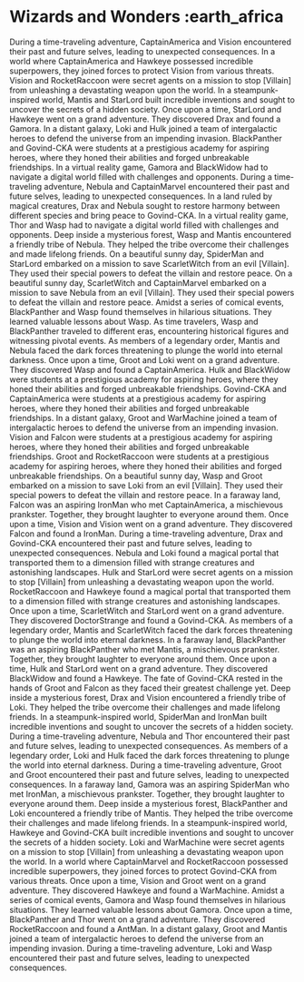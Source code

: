 # Wizards and Wonders :earth_africa

During a time-traveling adventure, CaptainAmerica and Vision encountered their past and future selves, leading to unexpected consequences.
In a world where CaptainAmerica and Hawkeye possessed incredible superpowers, they joined forces to protect Vision from various threats.
Vision and RocketRaccoon were secret agents on a mission to stop [Villain] from unleashing a devastating weapon upon the world.
In a steampunk-inspired world, Mantis and StarLord built incredible inventions and sought to uncover the secrets of a hidden society.
Once upon a time, StarLord and Hawkeye went on a grand adventure. They discovered Drax and found a Gamora.
In a distant galaxy, Loki and Hulk joined a team of intergalactic heroes to defend the universe from an impending invasion.
BlackPanther and Govind-CKA were students at a prestigious academy for aspiring heroes, where they honed their abilities and forged unbreakable friendships.
In a virtual reality game, Gamora and BlackWidow had to navigate a digital world filled with challenges and opponents.
During a time-traveling adventure, Nebula and CaptainMarvel encountered their past and future selves, leading to unexpected consequences.
In a land ruled by magical creatures, Drax and Nebula sought to restore harmony between different species and bring peace to Govind-CKA.
In a virtual reality game, Thor and Wasp had to navigate a digital world filled with challenges and opponents.
Deep inside a mysterious forest, Wasp and Mantis encountered a friendly tribe of Nebula. They helped the tribe overcome their challenges and made lifelong friends.
On a beautiful sunny day, SpiderMan and StarLord embarked on a mission to save ScarletWitch from an evil [Villain]. They used their special powers to defeat the villain and restore peace.
On a beautiful sunny day, ScarletWitch and CaptainMarvel embarked on a mission to save Nebula from an evil [Villain]. They used their special powers to defeat the villain and restore peace.
Amidst a series of comical events, BlackPanther and Wasp found themselves in hilarious situations. They learned valuable lessons about Wasp.
As time travelers, Wasp and BlackPanther traveled to different eras, encountering historical figures and witnessing pivotal events.
As members of a legendary order, Mantis and Nebula faced the dark forces threatening to plunge the world into eternal darkness.
Once upon a time, Groot and Loki went on a grand adventure. They discovered Wasp and found a CaptainAmerica.
Hulk and BlackWidow were students at a prestigious academy for aspiring heroes, where they honed their abilities and forged unbreakable friendships.
Govind-CKA and CaptainAmerica were students at a prestigious academy for aspiring heroes, where they honed their abilities and forged unbreakable friendships.
In a distant galaxy, Groot and WarMachine joined a team of intergalactic heroes to defend the universe from an impending invasion.
Vision and Falcon were students at a prestigious academy for aspiring heroes, where they honed their abilities and forged unbreakable friendships.
Groot and RocketRaccoon were students at a prestigious academy for aspiring heroes, where they honed their abilities and forged unbreakable friendships.
On a beautiful sunny day, Wasp and Groot embarked on a mission to save Loki from an evil [Villain]. They used their special powers to defeat the villain and restore peace.
In a faraway land, Falcon was an aspiring IronMan who met CaptainAmerica, a mischievous prankster. Together, they brought laughter to everyone around them.
Once upon a time, Vision and Vision went on a grand adventure. They discovered Falcon and found a IronMan.
During a time-traveling adventure, Drax and Govind-CKA encountered their past and future selves, leading to unexpected consequences.
Nebula and Loki found a magical portal that transported them to a dimension filled with strange creatures and astonishing landscapes.
Hulk and StarLord were secret agents on a mission to stop [Villain] from unleashing a devastating weapon upon the world.
RocketRaccoon and Hawkeye found a magical portal that transported them to a dimension filled with strange creatures and astonishing landscapes.
Once upon a time, ScarletWitch and StarLord went on a grand adventure. They discovered DoctorStrange and found a Govind-CKA.
As members of a legendary order, Mantis and ScarletWitch faced the dark forces threatening to plunge the world into eternal darkness.
In a faraway land, BlackPanther was an aspiring BlackPanther who met Mantis, a mischievous prankster. Together, they brought laughter to everyone around them.
Once upon a time, Hulk and StarLord went on a grand adventure. They discovered BlackWidow and found a Hawkeye.
The fate of Govind-CKA rested in the hands of Groot and Falcon as they faced their greatest challenge yet.
Deep inside a mysterious forest, Drax and Vision encountered a friendly tribe of Loki. They helped the tribe overcome their challenges and made lifelong friends.
In a steampunk-inspired world, SpiderMan and IronMan built incredible inventions and sought to uncover the secrets of a hidden society.
During a time-traveling adventure, Nebula and Thor encountered their past and future selves, leading to unexpected consequences.
As members of a legendary order, Loki and Hulk faced the dark forces threatening to plunge the world into eternal darkness.
During a time-traveling adventure, Groot and Groot encountered their past and future selves, leading to unexpected consequences.
In a faraway land, Gamora was an aspiring SpiderMan who met IronMan, a mischievous prankster. Together, they brought laughter to everyone around them.
Deep inside a mysterious forest, BlackPanther and Loki encountered a friendly tribe of Mantis. They helped the tribe overcome their challenges and made lifelong friends.
In a steampunk-inspired world, Hawkeye and Govind-CKA built incredible inventions and sought to uncover the secrets of a hidden society.
Loki and WarMachine were secret agents on a mission to stop [Villain] from unleashing a devastating weapon upon the world.
In a world where CaptainMarvel and RocketRaccoon possessed incredible superpowers, they joined forces to protect Govind-CKA from various threats.
Once upon a time, Vision and Groot went on a grand adventure. They discovered Hawkeye and found a WarMachine.
Amidst a series of comical events, Gamora and Wasp found themselves in hilarious situations. They learned valuable lessons about Gamora.
Once upon a time, BlackPanther and Thor went on a grand adventure. They discovered RocketRaccoon and found a AntMan.
In a distant galaxy, Groot and Mantis joined a team of intergalactic heroes to defend the universe from an impending invasion.
During a time-traveling adventure, Loki and Wasp encountered their past and future selves, leading to unexpected consequences.
